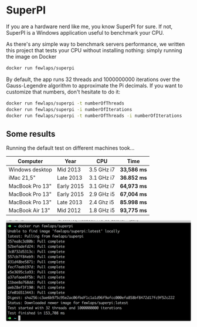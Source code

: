 # SuperPI
If you are a hardware nerd like me, you know SuperPI for sure. If not, SuperPI is a Windows application useful to benchmark your CPU.

As there's any simple way to benchmark servers performance, we written this project that tests your CPU without installing nothing: simply running the image on Docker

```bash
docker run fewlaps/superpi
```

By default, the app runs 32 threads and 1000000000 iterations over the Gauss-Legendre algorithm to approximate the Pi decimals. If you want to customize that numbers, don't hesitate to do it:

```bash
docker run fewlaps/superpi -t numberOfThreads
docker run fewlaps/superpi -i numberOfIterations
docker run fewlaps/superpi -t numberOfThreads -i numberOfIterations
```

## Some results

Running the default test on different machines took...

Computer|Year|CPU|Time
------- | -- | -- | -------
Windows desktop|Mid 2013|3.5 GHz i7|**33,586 ms**
iMac 21,5"|Late 2013|3.1 GHz i7|**36.852 ms**
MacBook Pro 13"|Early 2015|3.1 GHz i7|**64,973 ms**
MacBook Pro 13"|Early 2015|2.9 GHz i5|**67,004 ms**
MacBook Pro 13"|Late 2013|2.4 Ghz i5|**85.998 ms**
MacBook Air 13"|Mid 2012|1.8 GHz i5|**93,775 ms**

![result](result.png)
